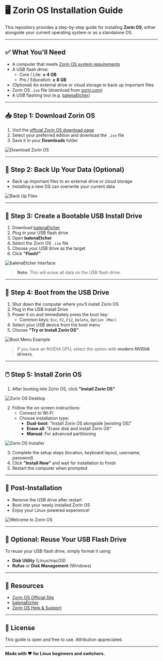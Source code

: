 
# 🖥️ Zorin OS Installation Guide

This repository provides a step-by-step guide for installing **Zorin OS**, either alongside your current operating system or as a standalone OS.

---

## ✅ What You'll Need

- A computer that meets [Zorin OS system requirements](https://zorin.com/os/download/)
- A USB flash drive:
  - Core / Lite: **≥ 4 GB**
  - Pro / Education: **≥ 8 GB**
- (Optional) An external drive or cloud storage to back up important files
- Zorin OS `.iso` file (download from [zorin.com](https://zorin.com/os/download/))
- A USB flashing tool (e.g. [balenaEtcher](https://www.balena.io/etcher/))

---

## 📥 Step 1: Download Zorin OS

1. Visit the [official Zorin OS download page](https://zorin.com/os/download/)
2. Select your preferred edition and download the `.iso` file
3. Save it in your **Downloads** folder

![Download Zorin OS](https://zorin.com/static/download-hero-core-2-6e229e9958ff.svg)

---

## 💾 Step 2: Back Up Your Data (Optional)

- Back up important files to an external drive or cloud storage
- Installing a new OS can overwrite your current data

![Back Up Files](https://images.unsplash.com/photo-1607746882042-944635dfe10e?fit=crop&w=800&q=80)

---

## 🔧 Step 3: Create a Bootable USB Install Drive

1. Download [balenaEtcher](https://www.balena.io/etcher/)
2. Plug in your USB flash drive
3. Open **balenaEtcher**
4. Select the Zorin OS `.iso` file  
5. Choose your USB drive as the target  
6. Click **"Flash!"**

![balenaEtcher Interface](https://raw.githubusercontent.com/balena-io/etcher/master/assets/img/screenshots/etcher.png)

> **Note:** This will erase all data on the USB flash drive.

---

## 🚀 Step 4: Boot from the USB Drive

1. Shut down the computer where you’ll install Zorin OS
2. Plug in the USB Install Drive
3. Power it on and immediately press the boot key:
   - Common keys: `Esc`, `F2`, `F12`, `Delete`, `Option (Mac)`
4. Select your USB device from the boot menu
5. Choose **"Try or Install Zorin OS"**

![Boot Menu Example](https://linuxhint.com/wp-content/uploads/2020/09/Figure-1-Boot-from-USB.png)

> If you have an NVIDIA GPU, select the option with **modern NVIDIA drivers**.

---

## 🖱️ Step 5: Install Zorin OS

1. After booting into Zorin OS, click **"Install Zorin OS"**

![Zorin OS Desktop](https://zorin.com/static/os-16-desktop-7d469e16feeb.png)

2. Follow the on-screen instructions:
   - Connect to Wi-Fi
   - Choose installation type:
     - **Dual-boot**: "Install Zorin OS alongside [existing OS]"
     - **Erase all**: "Erase disk and install Zorin OS"
     - **Manual**: For advanced partitioning

![Zorin OS Installer](https://www.linuxtechi.com/wp-content/uploads/2021/08/zorin-os-16-install-type.png)

3. Complete the setup steps (location, keyboard layout, username, password)
4. Click **"Install Now"** and wait for installation to finish
5. Restart the computer when prompted

---

## 🎉 Post-Installation

- Remove the USB drive after restart
- Boot into your newly installed Zorin OS
- Enjoy your Linux-powered experience!

![Welcome to Zorin OS](https://zorin.com/static/welcome-1-155ddce50c68.png)

---

## 🔄 Optional: Reuse Your USB Flash Drive

To reuse your USB flash drive, simply format it using:
- **Disk Utility** (Linux/macOS)
- **Rufus** or **Disk Management** (Windows)

---

## 🔗 Resources

- [Zorin OS Official Site](https://zorin.com/)
- [balenaEtcher](https://www.balena.io/etcher/)
- [Zorin OS Help & Support](https://zorin.com/help/)

---

## 💬 License

This guide is open and free to use. Attribution appreciated.

---

**Made with ❤️ for Linux beginners and switchers.**

